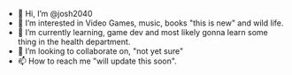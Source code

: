 - 👋 Hi, I’m @josh2040
- 👀 I’m interested in Video Games, music, books "this is new" and wild life.
- 🌱 I’m currently learning, game dev and most likely gonna learn some thing in the health department. 
- 💞️ I’m looking to collaborate on, "not yet sure"
- 📫 How to reach me "will update this soon".

<!---
josh2040/josh2040 is a ✨ special ✨ repository because its `README.md` (this file) appears on your GitHub profile.
You can click the Preview link to take a look at your changes.
--->
